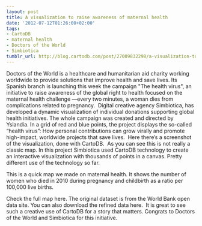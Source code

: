 ```yaml
---
layout: post
title: A visualization to raise awareness of maternal health
date: '2012-07-12T01:26:00+02:00'
tags:
- CartoDB
- maternal health
- Doctors of the World
- Simbiotica
tumblr_url: http://blog.cartodb.com/post/27009832298/a-visualization-to-raise-awareness-of-maternal-health
---
```

Doctors of the World is a healthcare and humanitarian aid charity working worldwide to provide solutions that improve health and save lives. Its Spanish branch is launching this week the campaign "The health virus", an initiative to raise awareness of the global right to health focused on the maternal health challenge —every two minutes, a woman dies from complications related to pregnancy. 
Digital creative agency Simbiotica, has developed a dynamic visualization of individual donations supporting global health initiatives. The whole campaign was created and directed by Yslandia. In a grid of red and blue points, the project displays the so-called “health virus”: How personal contributions can grow virally and promote high-impact, worldwide projects that save lives. 
Here there’s a screenshot of the visualization, done with CartoDB.  As you can see this is not really a classic map. In this project Simbiotica used CartoDB technology to create an interactive visualization with thousands of points in a canvas. Pretty different use of the technology so far.

This is a quick map we made on maternal health. It shows the number of women who died in 2010 during pregnancy and childbirth as a ratio per 100,000 live births. 

Check the full map here. The original dataset is from the World Bank open data site. You can also download the refined data here. 
It is great to see such a creative use of CartoDB for a story that matters. Congrats to Doctors of the World and Simbiotica for this initiative. 
